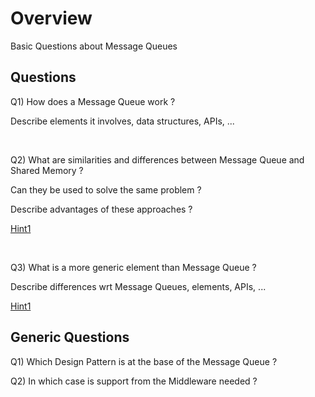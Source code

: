 
# Overview 

Basic Questions about Message Queues 

## Questions 

Q1) How does a Message Queue work ? 

Describe elements it involves, data structures, APIs, ...  

<br/>

Q2) What are similarities and differences between Message Queue and Shared Memory ? 

Can they be used to solve the same problem ? 

Describe advantages of these approaches ? 

[Hint1](questions_mq_vs_sm1_h1.md)

<br/>

Q3) What is a more generic element than Message Queue ? 

Describe differences wrt Message Queues, elements, APIs, ... 

[Hint1](questions_mq_gen1_h1.md)



## Generic Questions 

Q1) Which Design Pattern is at the base of the Message Queue ? 

Q2) In which case is support from the Middleware needed ? 

